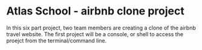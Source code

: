 # Atlas School - airbnb clone project
In this six part project, two team members are creating a clone of the airbnb travel website. The first project will be a console, or shell to access the proejct from the terminal/command line. 

